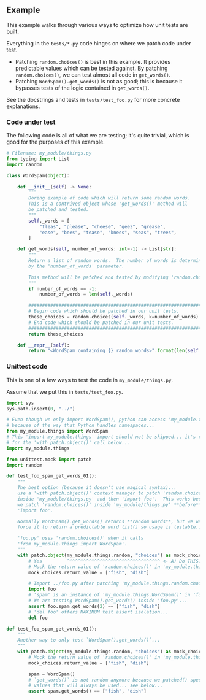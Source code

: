 ## Example

This example walks through various ways to optimize how unit tests are built.

Everything in the `tests/*.py` code hinges on where we patch code under test.

- Patching `random.choices()` is best in this example.  It provides predictable
  values which can be tested against. By patching `random.choices()`, we can test
  almost all code in `get_words()`.
- Patching `WordSpam().get_words()` is not as good; this is because it bypasses 
  tests of the logic contained in `get_words()`.

See the docstrings and tests in `tests/test_foo.py` for more concrete explanations.

### Code under test

The following code is all of what we are testing; it's quite trivial, which is good 
for the purposes of this example.

```python
# Filename: my_module/things.py
from typing import List
import random

class WordSpam(object):

    def __init__(self) -> None:
        """
        Boring example of code which will return some random words.
        This is a contrived object whose 'get_words()' method will
        be patched and tested.
        """
        self._words = [
            "fleas", "please", "cheese", "geez", "grease",
            "ease", "bees", "tease", "knees", "seas", "trees",
        ]

    def get_words(self, number_of_words: int=-1) -> List[str]:
        """
        Return a list of random words.  The number of words is determined
        by the 'number_of_words' parameter.

        This method will be patched and tested by modifying 'random.choices()'
        """
        if number_of_words == -1:
            number_of_words = len(self._words)

        #################################################################
        # Begin code which should be patched in our unit tests.
        these_choices = random.choices(self._words, k=number_of_words)
        # End code which should be patched in our unit tests.
        #################################################################
        return these_choices

    def __repr__(self):
        return "<WordSpam containing {} random words>".format(len(self._words))
```

### Unittest code

This is one of a few ways to test the code in `my_module/things.py`.

Assume that we put this in `tests/test_foo.py`.

```python
import sys
sys.path.insert(0, "../")

# Even though we only import WordSpam(), python can access 'my_module.things'
# because of the way that Python handles namespaces...
from my_module.things import WordSpam
# This 'import my_module.things' import should not be skipped... it's required
# for the 'with patch.object()' call below...
import my_module.things

from unittest.mock import patch
import random

def test_foo_spam_get_words_01():
    """
    The best option (because it doesn't use magical syntax)...
    use a 'with patch.object()' context manager to patch 'random.choices()'
    inside 'my_module/things.py' and then 'import foo'.  This works because
    we patch 'random.choices()' inside 'my_module/things.py' **before**
    'import foo'.

    Normally WordSpam().get_words() returns **random words**, but we want to
    force it to return a predictable word list() so usage is testable...

    'foo.py' uses 'random.choices()' when it calls
    'from my_module.things import WordSpam'.
    """
    with patch.object(my_module.things.random, "choices") as mock_choices:
        # Yes         ^^^^^^^^^^^^^^^^^^^^^^^^^^^^^^^^^^ <- A) Do THIS!!!
        # Mock the return value of 'random.choices()' in 'my_module.things'
        mock_choices.return_value = ["fish", "dish"]

        # Import ../foo.py after patching 'my_module.things.random.choices()'
        import foo
        # 'spam' is an instance of 'my_module.things.WordSpam()' in 'foo.py'.
        # We are testing WordSpam().get_words() inside 'foo.py'...
        assert foo.spam.get_words(2) == ["fish", "dish"]
        # 'del foo' offers MAXIMUM test assert isolation...
        del foo

def test_foo_spam_get_words_01():
    """
    Another way to only test `WordSpam().get_words()`...
    """
    with patch.object(my_module.things.random, "choices") as mock_choices:
        # Mock the return value of 'random.choices()' in 'my_module.things'
        mock_choices.return_value = ["fish", "dish"]

        spam = WordSpam()
        # `get_words()` is not random anymore because we patched() specific
        # values that will always be used... see below...
        assert spam.get_words() == ["fish", "dish"]

```
